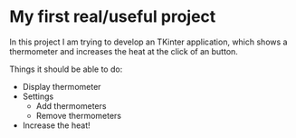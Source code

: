 # My first real/useful project

In this project I am trying to develop an TKinter application, which shows a thermometer and increases the heat at the click of an button.

Things it should be able to do:
- Display thermometer
- Settings
    - Add thermometers
    - Remove thermometers
- Increase the heat!

